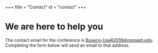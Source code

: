 +++
title = "Contact"
id = "contact"
+++

# We are here to help you

The contact email for the conference is Buseco-UseR2018@monash.edu. Completing the form below will send an email to that address.

